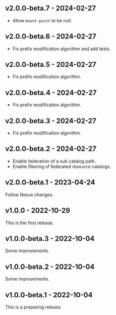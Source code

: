 ## v2.0.0-beta.7 - 2024-02-27

- Allow `mount-point` to be null.

## v2.0.0-beta.6 - 2024-02-27

- Fix prefix modification algorithm and add tests.

## v2.0.0-beta.5 - 2024-02-27

- Fix prefix modification algorithm.

## v2.0.0-beta.4 - 2024-02-27

- Fix prefix modification algorithm.

## v2.0.0-beta.3 - 2024-02-27

- Fix prefix modification algorithm.

## v2.0.0-beta.2 - 2024-02-27

- Enable federation of a sub catalog path.
- Enable filtering of federated resource catalogs.

## v2.0.0-beta.1 - 2023-04-24

Follow Nexus changes.

## v1.0.0 - 2022-10-29

This is the first release.

## v1.0.0-beta.3 - 2022-10-04

Some improvements.

## v1.0.0-beta.2 - 2022-10-04

Some improvements.

## v1.0.0-beta.1 - 2022-10-04

This is a preparing release.